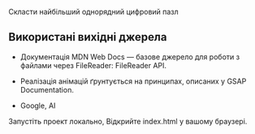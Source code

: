 Скласти найбільший однорядний цифровий пазл


## Використані вихідні джерела

- Документація MDN Web Docs — базове джерело для роботи з файлами через FileReader: FileReader API.

- Реалізація анімацій ґрунтується на принципах, описаних у GSAP Documentation. 

- Google, AI


Запустіть проект локально, Відкрийте index.html у вашому браузері.

